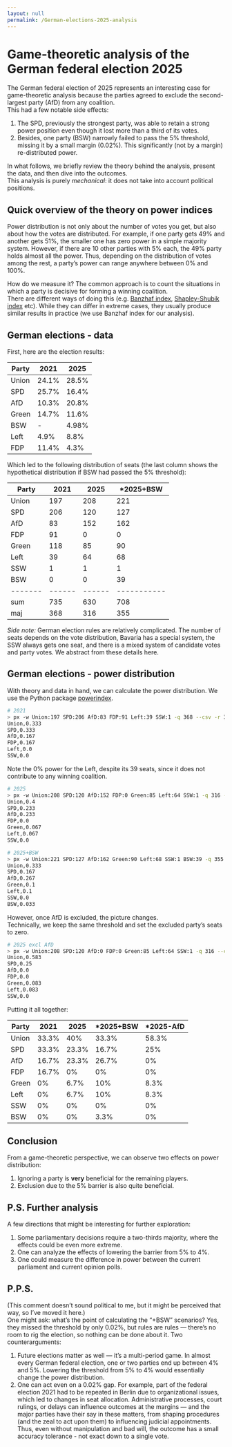 ```yaml
---
layout: null
permalink: /German-elections-2025-analysis
---
```


# Game-theoretic analysis of the German federal election 2025

The German federal election of 2025 represents an interesting case for game-theoretic analysis because the parties agreed to exclude the second-largest party (AfD) from any coalition.  
This had a few notable side effects:
1. The SPD, previously the strongest party, was able to retain a strong power position even though it lost more than a third of its votes.  
2. Besides, one party (BSW) narrowly failed to pass the 5% threshold, missing it by a small margin (0.02%). This significantly (not by a margin) re-distributed power.  

In what follows, we briefly review the theory behind the analysis, present the data, and then dive into the outcomes.  
This analysis is purely *mechanical*: it does not take into account political positions.

## Quick overview of the theory on power indices

Power distribution is not only about the number of votes you get, but also about how the votes are distributed. For example, if one party gets 49% and another gets 51%, the smaller one has zero power in a simple majority system. However, if there are 10 other parties with 5% each, the 49% party holds almost all the power. Thus, depending on the distribution of votes among the rest, a party’s power can range anywhere between 0% and 100%.  

How do we measure it? The common approach is to count the situations in which a party is decisive for forming a winning coalition.  
There are different ways of doing this (e.g. [Banzhaf index](https://en.wikipedia.org/wiki/Banzhaf_power_index), [Shapley-Shubik index](https://en.wikipedia.org/wiki/Shapley-Shubik_power_index) etc). While they can differ in extreme cases, they usually produce similar results in practice (we use Banzhaf index for our analysis).

## German elections - data

First, here are the election results:

| Party | 2021  | 2025  |
|-------|-------|-------|
| Union | 24.1% | 28.5% |
| SPD   | 25.7% | 16.4% |
| AfD   | 10.3% | 20.8% |
| Green | 14.7% | 11.6% |
| BSW   | -     | 4.98% |
| Left  | 4.9%  | 8.8%  |
| FDP   | 11.4% | 4.3%  |

Which led to the following distribution of seats (the last column shows the hypothetical distribution if BSW had passed the 5% threshold):

| Party | 2021 | 2025 | *2025+BSW |
|-------|------|------|-----------|
| Union | 197  | 208  | 221       |
| SPD   | 206  | 120  | 127       |
| AfD   | 83   | 152  | 162       |
| FDP   | 91   | 0    | 0         |
| Green | 118  | 85   | 90        |
| Left  | 39   | 64   | 68        |
| SSW   | 1    | 1    | 1         |
| BSW   | 0    | 0    | 39        |
|-------|------|------|-----------|
| sum   | 735  | 630  | 708       |
| maj   | 368  | 316  | 355       |

*Side note:* German election rules are relatively complicated. The number of seats depends on the vote distribution, Bavaria has a special system, the SSW always gets one seat, and there is a mixed system of candidate votes and party votes. We abstract from these details here.

## German elections - power distribution

With theory and data in hand, we can calculate the power distribution. We use the Python package [powerindex](https://github.com/maxlit/powerindex).  

```bash
# 2021 
> px -w Union:197 SPD:206 AfD:83 FDP:91 Left:39 SSW:1 -q 368 --csv -r 3
Union,0.333
SPD,0.333
AfD,0.167
FDP,0.167
Left,0.0
SSW,0.0
```

Note the 0% power for the Left, despite its 39 seats, since it does not contribute to any winning coalition.

```bash
# 2025
> px -w Union:208 SPD:120 AfD:152 FDP:0 Green:85 Left:64 SSW:1 -q 316 --csv -r 3
Union,0.4
SPD,0.233
AfD,0.233
FDP,0.0
Green,0.067
Left,0.067
SSW,0.0
```

```bash
# 2025+BSW 
> px -w Union:221 SPD:127 AfD:162 Green:90 Left:68 SSW:1 BSW:39 -q 355 --csv -r 3
Union,0.333
SPD,0.167
AfD,0.267
Green,0.1
Left,0.1
SSW,0.0
BSW,0.033
```

However, once AfD is excluded, the picture changes.  
Technically, we keep the same threshold and set the excluded party’s seats to zero.

```bash
# 2025 excl AfD
> px -w Union:208 SPD:120 AfD:0 FDP:0 Green:85 Left:64 SSW:1 -q 316 --csv -r 3
Union,0.583
SPD,0.25
AfD,0.0
FDP,0.0
Green,0.083
Left,0.083
SSW,0.0
```

Putting it all together:

| Party | 2021 | 2025   | *2025+BSW | *2025-AfD |
|-------|-------|-------|-----------|-----------|
| Union | 33.3% | 40%   | 33.3%     | 58.3%     |
| SPD   | 33.3% | 23.3% | 16.7%     | 25%       |
| AfD   | 16.7% | 23.3% | 26.7%     | 0%        |
| FDP   | 16.7% | 0%    | 0%        | 0%        |
| Green | 0%    | 6.7%  | 10%       | 8.3%      |
| Left  | 0%    | 6.7%  | 10%       | 8.3%      |
| SSW   | 0%    | 0%    | 0%        | 0%        |
| BSW   | 0%    | 0%    | 3.3%      | 0%        |

## Conclusion

From a game-theoretic perspective, we can observe two effects on power distribution:
1. Ignoring a party is **very** beneficial for the remaining players.  
2. Exclusion due to the 5% barrier is also quite beneficial.  

## P.S. Further analysis

A few directions that might be interesting for further exploration:  
1. Some parliamentary decisions require a two-thirds majority, where the effects could be even more extreme.  
2. One can analyze the effects of lowering the barrier from 5% to 4%.
3. One could measure the difference in power between the current parliament and current opinion polls.  

## P.P.S.

(This comment doesn’t sound political to me, but it might be perceived that way, so I’ve moved it here.)  
One might ask: what’s the point of calculating the “+BSW” scenarios? Yes, they missed the threshold by only 0.02%, but rules are rules — there’s no room to rig the election, so nothing can be done about it. Two counterarguments:  
1. Future elections matter as well — it’s a multi-period game. In almost every German federal election, one or two parties end up between 4% and 5%. Lowering the threshold from 5% to 4% would essentially change the power distribution.  
2. One can act even on a 0.02% gap. For example, part of the federal election 2021 had to be repeated in Berlin due to organizational issues, which led to changes in seat allocation. Administrative processes, court rulings, or delays can influence outcomes at the margins — and the major parties have their say in these matters, from shaping procedures (and the zeal to act upon them) to influencing judicial appointments. Thus, even without manipulation and bad will, the outcome has a small accuracy tolerance - not exact down to a single vote. 
